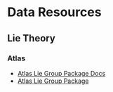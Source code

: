 # Data Resources

## Lie Theory

### Atlas

- [Atlas Lie Group Package Docs](http://liegroups.org/software/documentation/atlasofliegroups-docs/)
- [Atlas Lie Group Package](http://liegroups.org/)
